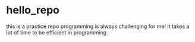 # hello_repo
this is a practice repo
programming is always challenging for me!
it takes a lot of time to be efficient in programming

